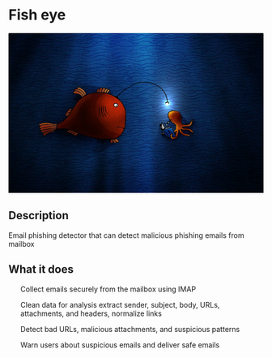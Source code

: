 # Fish eye 
![Alt text](./wp4254033-anglerfish-wallpapers.jpg)
## Description 
Email phishing detector that can detect malicious phishing emails from mailbox

<h2>What it does </h2>
<ul>Collect emails securely from the mailbox using IMAP</ul>
<ul>Clean data for analysis extract sender, subject, body, URLs, attachments, and headers, normalize links</ul>
<ul>Detect bad URLs, malicious attachments, and suspicious patterns</ul>
<ul>Warn users about suspicious emails and deliver safe emails</ul>
